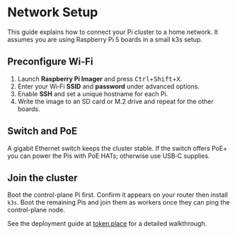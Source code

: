 # Network Setup

This guide explains how to connect your Pi cluster to a home network.
It assumes you are using Raspberry Pi 5 boards in a small k3s setup.

## Preconfigure Wi‑Fi

1. Launch **Raspberry Pi Imager** and press <kbd>Ctrl</kbd>+<kbd>Shift</kbd>+<kbd>X</kbd>.
2. Enter your Wi‑Fi **SSID** and **password** under advanced options.
3. Enable **SSH** and set a unique hostname for each Pi.
4. Write the image to an SD card or M.2 drive and repeat for the other boards.

## Switch and PoE

A gigabit Ethernet switch keeps the cluster stable. If the switch offers
PoE+ you can power the Pis with PoE HATs; otherwise use USB‑C supplies.

## Join the cluster

Boot the control-plane Pi first. Confirm it appears on your router then
install `k3s`. Boot the remaining Pis and join them as workers once they
can ping the control-plane node.

See the deployment guide at
[token.place](https://github.com/futuroptimist/token.place) for a detailed
walkthrough.
